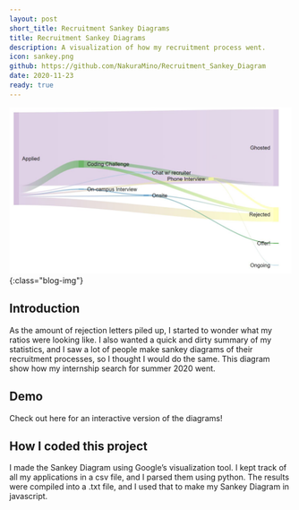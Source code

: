 ```yaml
---
layout: post
short_title: Recruitment Sankey Diagrams
title: Recruitment Sankey Diagrams
description: A visualization of how my recruitment process went. 
icon: sankey.png
github: https://github.com/NakuraMino/Recruitment_Sankey_Diagram
date: 2020-11-23
ready: true
---
```


![motion planning non-holonomic](/assets/images/sankey.png){:class="blog-img"}

## Introduction

As the amount of rejection letters piled up, I started to wonder what my ratios were looking like. I also wanted a quick and dirty summary of my statistics, and I saw a lot of people make sankey diagrams of their recruitment processes, so I thought I would do the same. This diagram show how my internship search for summer 2020 went.

## Demo

Check out here for an interactive version of the diagrams!

## How I coded this project

I made the Sankey Diagram using Google’s visualization tool. I kept track of all my applications in a csv file, and I parsed them using python. The results were compiled into a .txt file, and I used that to make my Sankey Diagram in javascript.
